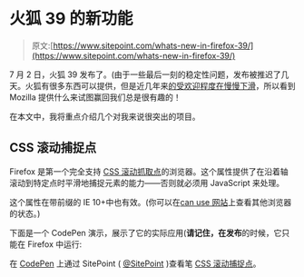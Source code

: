 # 火狐 39 的新功能

> 原文:[https://www.sitepoint.com/whats-new-in-firefox-39/](https://www.sitepoint.com/whats-new-in-firefox-39/)

7 月 2 日，火狐 39 发布了。(由于一些最后一刻的稳定性问题，发布被推迟了几天。火狐有很多东西可以提供，但是近几年来[的受欢迎程度在慢慢下滑](https://www.sitepoint.com/browser-trends-july-2015-stalled-safari/)，所以看到 Mozilla 提供什么来试图赢回我们总是很有趣的！

在本文中，我将重点介绍几个对我来说很突出的项目。

## CSS 滚动捕捉点

Firefox 是第一个完全支持 [CSS 滚动抓取点](http://dev.w3.org/csswg/css-snappoints/)的浏览器。这个属性提供了在沿着轴滚动到特定点时平滑地捕捉元素的能力——否则就必须用 JavaScript 来处理。

这个属性在带前缀的 IE 10+中也有效。(你可以在[can use 网站](http://caniuse.com/#feat=css-snappoints)上查看其他浏览器的状态。)

下面是一个 CodePen 演示，展示了它的实际应用(**请记住，在发布**的时候，它只能在 Firefox 中运行:

在 [CodePen](http://codepen.io) 上通过 SitePoint ( [@SitePoint](http://codepen.io/SitePoint) )查看笔 [CSS 滚动捕捉点](http://codepen.io/SitePoint/pen/jPKOrE/)。